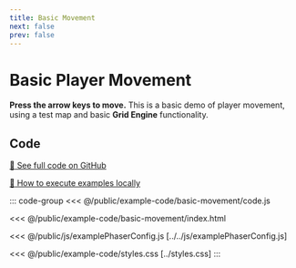 ```yaml
---
title: Basic Movement
next: false
prev: false
---
```


<script setup>
import ExampleFrame from '../../components/ExampleFrame.vue';
</script>

# Basic Player Movement

**Press the arrow keys to move.** This is a basic demo of player movement, using a test map and basic **Grid Engine** functionality.

<ExampleFrame :src="'../../example-code/basic-movement/index.html'" />

## Code

[:link: See full code on GitHub](https://github.com/Annoraaq/grid-engine/tree/master/docs/public/example-code/basic-movement)

[:open_book: How to execute examples locally](../../p/execute-examples-locally/index.html)

::: code-group
<<< @/public/example-code/basic-movement/code.js

<<< @/public/example-code/basic-movement/index.html

<<< @/public/js/examplePhaserConfig.js [../../js/examplePhaserConfig.js]

<<< @/public/example-code/styles.css [../styles.css]
:::
